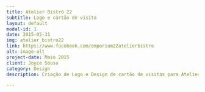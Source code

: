```yaml
---
title: Atelier Bistrô 22
subtitle: Logo e cartão de visita
layout: default
modal-id: 1
date: 2015-05-31
img: atelier_bistro22
link: https://www.facebook.com/emporium22atelierbistro
alt: image-alt
project-date: Maio 2015
client: Joyce Sousa
category: Design
description: Criação de Logo e Design de cartão de visitas para Atelier e Bistrô 22.

---
```

